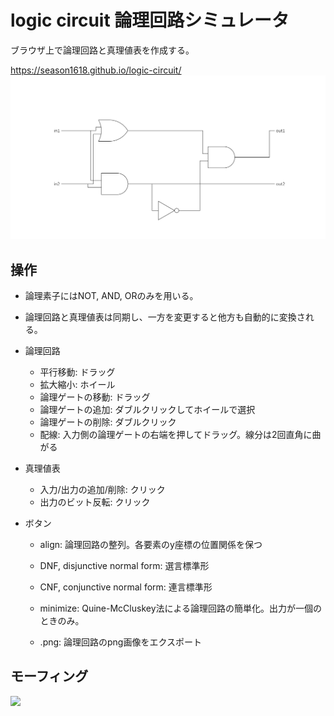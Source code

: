 # logic circuit 論理回路シミュレータ

ブラウザ上で論理回路と真理値表を作成する。

https://season1618.github.io/logic-circuit/
![](https://github.com/season1618/logic-circuit/blob/6733ecd3e0813ebf2549955ebfc32265b8f4e179/public/favicon.png)

## 操作

- 論理素子にはNOT, AND, ORのみを用いる。
- 論理回路と真理値表は同期し、一方を変更すると他方も自動的に変換される。

- 論理回路
    + 平行移動: ドラッグ
    + 拡大縮小: ホイール
    + 論理ゲートの移動: ドラッグ
    + 論理ゲートの追加: ダブルクリックしてホイールで選択
    + 論理ゲートの削除: ダブルクリック
    + 配線: 入力側の論理ゲートの右端を押してドラッグ。線分は2回直角に曲がる

- 真理値表
    + 入力/出力の追加/削除: クリック
    + 出力のビット反転: クリック

- ボタン
    + align: 論理回路の整列。各要素のy座標の位置関係を保つ

    + DNF, disjunctive normal form: 選言標準形
    + CNF, conjunctive normal form: 連言標準形
    + minimize: Quine-McCluskey法による論理回路の簡単化。出力が一個のときのみ。

    + .png: 論理回路のpng画像をエクスポート

## モーフィング

![](https://github.com/season1618/logic-circuit/blob/4e1937633b383c9f901de2eebf33c8ccb035b202/public/morphing.gif)